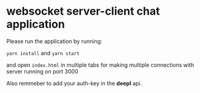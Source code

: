 # websocket server-client chat application


Please run the application by running:


`yarn install` and `yarn start`

and open `index.html` in multiple tabs for making multiple connections with server running on port 3000

Also remmeber to add your auth-key in the **deepl** api.
